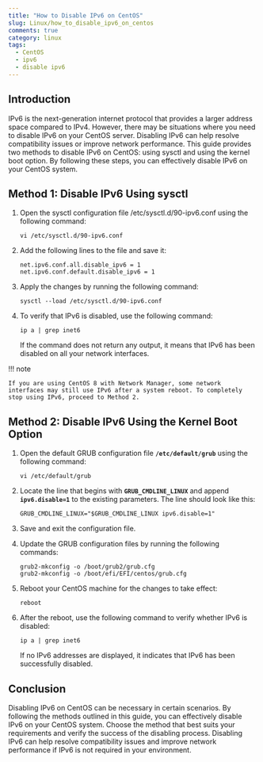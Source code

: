 ```yaml
---
title: "How to Disable IPv6 on CentOS"
slug: Linux/how_to_disable_ipv6_on_centos
comments: true
category: linux
tags:
  - CentOS
  - ipv6
  - disable ipv6
---
```


## Introduction

IPv6 is the next-generation internet protocol that provides a larger address space compared to IPv4. However, there may be situations where you need to disable IPv6 on your CentOS server. Disabling IPv6 can help resolve compatibility issues or improve network performance. This guide provides two methods to disable IPv6 on CentOS: using sysctl and using the kernel boot option. By following these steps, you can effectively disable IPv6 on your CentOS system.

## Method 1: Disable IPv6 Using sysctl

1. Open the sysctl configuration file /etc/sysctl.d/90-ipv6.conf using the following command:

    ``` {.console}
    vi /etc/sysctl.d/90-ipv6.conf
    ```

2. Add the following lines to the file and save it:

    ```
    net.ipv6.conf.all.disable_ipv6 = 1
    net.ipv6.conf.default.disable_ipv6 = 1
    ```

3. Apply the changes by running the following command:

    ``` {.console}
    sysctl --load /etc/sysctl.d/90-ipv6.conf
    ```

4. To verify that IPv6 is disabled, use the following command:

    ``` {.console}
    ip a | grep inet6
    ```

    If the command does not return any output, it means that IPv6 has been disabled on all your network interfaces.

!!! note

    If you are using CentOS 8 with Network Manager, some network interfaces may still use IPv6 after a system reboot. To completely stop using IPv6, proceed to Method 2.

## Method 2: Disable IPv6 Using the Kernel Boot Option

1. Open the default GRUB configuration file **`/etc/default/grub`** using the following command:

    ``` {.console}
    vi /etc/default/grub
    ```

2. Locate the line that begins with **`GRUB_CMDLINE_LINUX`** and append **`ipv6.disable=1`** to the existing parameters. The line should look like this:

    ``` {.vim}
    GRUB_CMDLINE_LINUX="$GRUB_CMDLINE_LINUX ipv6.disable=1"
    ```

3. Save and exit the configuration file.
4. Update the GRUB configuration files by running the following commands:

    ``` {.console}
    grub2-mkconfig -o /boot/grub2/grub.cfg
    grub2-mkconfig -o /boot/efi/EFI/centos/grub.cfg
    ```

5. Reboot your CentOS machine for the changes to take effect:

    ``` {.console}
    reboot
    ```

6. After the reboot, use the following command to verify whether IPv6 is disabled:

    ``` {.console}
    ip a | grep inet6
    ```

    If no IPv6 addresses are displayed, it indicates that IPv6 has been successfully disabled.


## Conclusion

Disabling IPv6 on CentOS can be necessary in certain scenarios. By following the methods outlined in this guide, you can effectively disable IPv6 on your CentOS system. Choose the method that best suits your requirements and verify the success of the disabling process. Disabling IPv6 can help resolve compatibility issues and improve network performance if IPv6 is not required in your environment.
